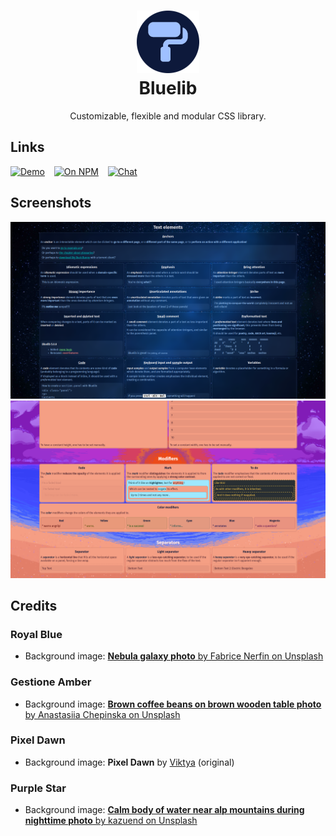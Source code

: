 <center>

# ![](media/icon.png)<br>Bluelib

Customizable, flexible and modular CSS library.

</center>

## Links

[![Demo](https://img.shields.io/website?label=demo&url=https%3A%2F%2Fbluelib.steffo.eu%2Fexamples%2Findex.html)](https://img.shields.io/website?label=demo&url=https%3A%2F%2Fbluelib.steffo.eu%2Fexamples%2Findex.html)
 
[![On NPM](https://img.shields.io/npm/v/@steffo/bluelib)](https://www.npmjs.com/package/@steffo/bluelib)
 
[![Chat](https://img.shields.io/matrix/bluelib:ryg.one?server_fqdn=matrix.ryg.one)](https://matrix.to/#/#bluelib:ryg.one)

## Screenshots

![Screenshot of the Royal Blue color theme](media/screenshot-1.png)
![Screenshot of the Pixel Dawn color theme](media/screenshot-2.png)

## Credits

### Royal Blue

- Background image: [**Nebula galaxy photo** by Fabrice Nerfin on Unsplash](https://unsplash.com/photos/puHQJZd3MDg)

### Gestione Amber

- Background image: [**Brown coffee beans on brown wooden table photo** by Anastasiia Chepinska on Unsplash](https://unsplash.com/photos/lcfH0p6emhw)

### Pixel Dawn

- Background image: **Pixel Dawn** by [Viktya](https://viktya.github.io) (original)

### Purple Star

- Background image: [**Calm body of water near alp mountains during nighttime photo** by kazuend on Unsplash](https://unsplash.com/photos/2KXEb_8G5vo)
